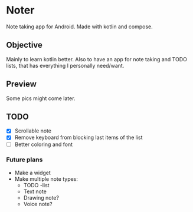 # Noter
Note taking app for Android. Made with kotlin and compose.

## Objective
Mainly to learn kotlin better. Also to have an app for note taking and TODO lists, that has everything I personally need/want.

## Preview
Some pics might come later.

## TODO
- [x] Scrollable note
- [x] Remove keyboard from blocking last items of the list
- [ ] Better coloring and font

### Future plans
- Make a widget
- Make multiple note types:
    - TODO -list
    - Text note
    - Drawing note?
    - Voice note?
